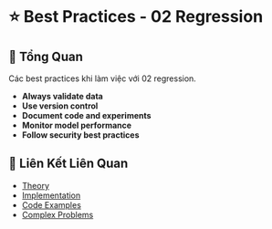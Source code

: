 # ⭐ Best Practices - 02 Regression

## 🎯 Tổng Quan

Các best practices khi làm việc với 02 regression.

- **Always validate data**
- **Use version control**
- **Document code and experiments**
- **Monitor model performance**
- **Follow security best practices**

## 🔗 Liên Kết Liên Quan

- [Theory](./THEORY_02_regression.md)
- [Implementation](./IMPLEMENTATION_02_regression.md)
- [Code Examples](./CODE_EXAMPLES_02_regression.md)
- [Complex Problems](./COMPLEX_PROBLEMS.md)
